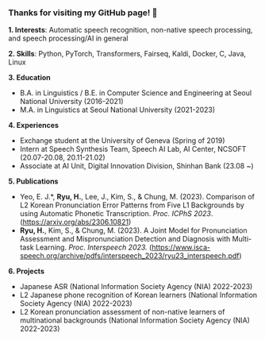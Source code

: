 ### Thanks for visiting my GitHub page! 👋

**1. Interests**: Automatic speech recognition, non-native speech processing, and speech processing/AI in general

**2. Skills**: Python, PyTorch, Transformers, Fairseq, Kaldi, Docker, C, Java, Linux

**3. Education**
   - B.A. in Linguistics / B.E. in Computer Science and Engineering at Seoul National University (2016-2021)
   - M.A. in Linguistics at Seoul National University (2021-2023)
    
**4. Experiences**
   - Exchange student at the University of Geneva (Spring of 2019)
   - Intern at Speech Synthesis Team, Speech AI Lab, AI Center, NCSOFT (20.07-20.08, 20.11-21.02)
   - Associate at AI Unit, Digital Innovation Division, Shinhan Bank (23.08 ~)

**5. Publications**
   - Yeo, E. J.\*, **Ryu, H.**, Lee, J., Kim, S., & Chung, M. (2023). Comparison of L2 Korean Pronunciation Error Patterns from Five L1 Backgrounds by using Automatic Phonetic Transcription. _Proc. ICPhS 2023_. (https://arxiv.org/abs/2306.10821)
   - **Ryu, H.**, Kim, S., & Chung, M. (2023). A Joint Model for Pronunciation Assessment and Mispronunciation Detection and Diagnosis with Multi-task Learning. _Proc. Interspeech 2023._ (https://www.isca-speech.org/archive/pdfs/interspeech_2023/ryu23_interspeech.pdf)

**6. Projects**
   - Japanese ASR (National Information Society Agency (NIA) 2022-2023)
   - L2 Japanese phone recognition of Korean learners (National Information Society Agency (NIA) 2022-2023)
   - L2 Korean pronunciation assessment of non-native learners of multinational backgrounds (National Information Society Agency (NIA) 2022-2023)

<!--
**rhss10/rhss10** is a ✨ _special_ ✨ repository because its `README.md` (this file) appears on your GitHub profile.

Here are some ideas to get you started:

- 🔭 I’m currently working on ...
- 🌱 I’m currently learning ...
- 👯 I’m looking to collaborate on ...
- 🤔 I’m looking for help with ...
- 💬 Ask me about ...
- 📫 How to reach me: ...
- 😄 Pronouns: ...
- ⚡ Fun fact: ...
-->
